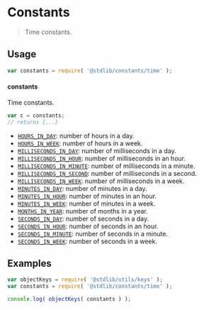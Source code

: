 <!--

@license Apache-2.0

Copyright (c) 2018 The Stdlib Authors.

Licensed under the Apache License, Version 2.0 (the "License");
you may not use this file except in compliance with the License.
You may obtain a copy of the License at

   http://www.apache.org/licenses/LICENSE-2.0

Unless required by applicable law or agreed to in writing, software
distributed under the License is distributed on an "AS IS" BASIS,
WITHOUT WARRANTIES OR CONDITIONS OF ANY KIND, either express or implied.
See the License for the specific language governing permissions and
limitations under the License.

-->

# Constants

> Time constants.

<section class="usage">

## Usage

```javascript
var constants = require( '@stdlib/constants/time' );
```

#### constants

Time constants.

```javascript
var c = constants;
// returns {...}
```

<!-- <toc pattern="*"> -->

<div class="namespace-toc">

-   <span class="signature">[`HOURS_IN_DAY`][@stdlib/constants/time/hours-in-day]</span><span class="delimiter">: </span><span class="description">number of hours in a day.</span>
-   <span class="signature">[`HOURS_IN_WEEK`][@stdlib/constants/time/hours-in-week]</span><span class="delimiter">: </span><span class="description">number of hours in a week.</span>
-   <span class="signature">[`MILLISECONDS_IN_DAY`][@stdlib/constants/time/milliseconds-in-day]</span><span class="delimiter">: </span><span class="description">number of milliseconds in a day.</span>
-   <span class="signature">[`MILLISECONDS_IN_HOUR`][@stdlib/constants/time/milliseconds-in-hour]</span><span class="delimiter">: </span><span class="description">number of milliseconds in an hour.</span>
-   <span class="signature">[`MILLISECONDS_IN_MINUTE`][@stdlib/constants/time/milliseconds-in-minute]</span><span class="delimiter">: </span><span class="description">number of milliseconds in a minute.</span>
-   <span class="signature">[`MILLISECONDS_IN_SECOND`][@stdlib/constants/time/milliseconds-in-second]</span><span class="delimiter">: </span><span class="description">number of milliseconds in a second.</span>
-   <span class="signature">[`MILLISECONDS_IN_WEEK`][@stdlib/constants/time/milliseconds-in-week]</span><span class="delimiter">: </span><span class="description">number of milliseconds in a week.</span>
-   <span class="signature">[`MINUTES_IN_DAY`][@stdlib/constants/time/minutes-in-day]</span><span class="delimiter">: </span><span class="description">number of minutes in a day.</span>
-   <span class="signature">[`MINUTES_IN_HOUR`][@stdlib/constants/time/minutes-in-hour]</span><span class="delimiter">: </span><span class="description">number of minutes in an hour.</span>
-   <span class="signature">[`MINUTES_IN_WEEK`][@stdlib/constants/time/minutes-in-week]</span><span class="delimiter">: </span><span class="description">number of minutes in a week.</span>
-   <span class="signature">[`MONTHS_IN_YEAR`][@stdlib/constants/time/months-in-year]</span><span class="delimiter">: </span><span class="description">number of months in a year.</span>
-   <span class="signature">[`SECONDS_IN_DAY`][@stdlib/constants/time/seconds-in-day]</span><span class="delimiter">: </span><span class="description">number of seconds in a day.</span>
-   <span class="signature">[`SECONDS_IN_HOUR`][@stdlib/constants/time/seconds-in-hour]</span><span class="delimiter">: </span><span class="description">number of seconds in an hour.</span>
-   <span class="signature">[`SECONDS_IN_MINUTE`][@stdlib/constants/time/seconds-in-minute]</span><span class="delimiter">: </span><span class="description">number of seconds in a minute.</span>
-   <span class="signature">[`SECONDS_IN_WEEK`][@stdlib/constants/time/seconds-in-week]</span><span class="delimiter">: </span><span class="description">number of seconds in a week.</span>

</div>

<!-- </toc> -->

</section>

<!-- /.usage -->

<section class="examples">

## Examples

<!-- TODO: better examples -->

<!-- eslint no-undef: "error" -->

```javascript
var objectKeys = require( '@stdlib/utils/keys' );
var constants = require( '@stdlib/constants/time' );

console.log( objectKeys( constants ) );
```

</section>

<!-- /.examples -->

<!-- Section for related `stdlib` packages. Do not manually edit this section, as it is automatically populated. -->

<section class="related">

</section>

<!-- /.related -->

<!-- Section for all links. Make sure to keep an empty line after the `section` element and another before the `/section` close. -->

<section class="links">

<!-- <toc-links> -->

[@stdlib/constants/time/hours-in-day]: https://github.com/stdlib-js/constants/tree/main/time/hours-in-day

[@stdlib/constants/time/hours-in-week]: https://github.com/stdlib-js/constants/tree/main/time/hours-in-week

[@stdlib/constants/time/milliseconds-in-day]: https://github.com/stdlib-js/constants/tree/main/time/milliseconds-in-day

[@stdlib/constants/time/milliseconds-in-hour]: https://github.com/stdlib-js/constants/tree/main/time/milliseconds-in-hour

[@stdlib/constants/time/milliseconds-in-minute]: https://github.com/stdlib-js/constants/tree/main/time/milliseconds-in-minute

[@stdlib/constants/time/milliseconds-in-second]: https://github.com/stdlib-js/constants/tree/main/time/milliseconds-in-second

[@stdlib/constants/time/milliseconds-in-week]: https://github.com/stdlib-js/constants/tree/main/time/milliseconds-in-week

[@stdlib/constants/time/minutes-in-day]: https://github.com/stdlib-js/constants/tree/main/time/minutes-in-day

[@stdlib/constants/time/minutes-in-hour]: https://github.com/stdlib-js/constants/tree/main/time/minutes-in-hour

[@stdlib/constants/time/minutes-in-week]: https://github.com/stdlib-js/constants/tree/main/time/minutes-in-week

[@stdlib/constants/time/months-in-year]: https://github.com/stdlib-js/constants/tree/main/time/months-in-year

[@stdlib/constants/time/seconds-in-day]: https://github.com/stdlib-js/constants/tree/main/time/seconds-in-day

[@stdlib/constants/time/seconds-in-hour]: https://github.com/stdlib-js/constants/tree/main/time/seconds-in-hour

[@stdlib/constants/time/seconds-in-minute]: https://github.com/stdlib-js/constants/tree/main/time/seconds-in-minute

[@stdlib/constants/time/seconds-in-week]: https://github.com/stdlib-js/constants/tree/main/time/seconds-in-week

<!-- </toc-links> -->

</section>

<!-- /.links -->
